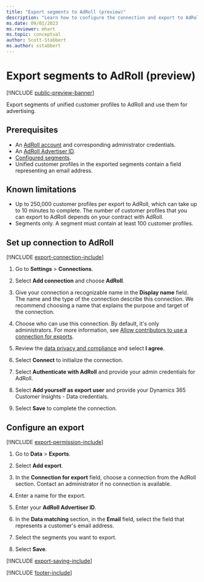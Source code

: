 ```yaml
---
title: "Export segments to AdRoll (preview)"
description: "Learn how to configure the connection and export to AdRoll."
ms.date: 09/01/2023
ms.reviewer: mhart
ms.topic: conceptual
author: Scott-Stabbert
ms.author: sstabbert
---
```


# Export segments to AdRoll (preview)

[!INCLUDE [public-preview-banner](includes/public-preview-banner.md)]

Export segments of unified customer profiles to AdRoll and use them for advertising.

## Prerequisites

- An [AdRoll account](https://www.adroll.com/) and corresponding administrator credentials.
- An [AdRoll Advertiser ID](https://help.adroll.com/hc/articles/212011838-Advertiser-Profiles).
- [Configured segments](segments.md).
- Unified customer profiles in the exported segments contain a field representing an email address.

## Known limitations

- Up to 250,000 customer profiles per export to AdRoll, which can take up to 10 minutes to complete. The number of customer profiles that you can export to AdRoll depends on your contract with AdRoll.
- Segments only. A segment must contain at least 100 customer profiles.

## Set up connection to AdRoll

[!INCLUDE [export-connection-include](includes/export-connection-admn.md)]

1. Go to **Settings** > **Connections**.

1. Select **Add connection** and choose **AdRoll**.

1. Give your connection a recognizable name in the **Display name** field. The name and the type of the connection describe this connection. We recommend choosing a name that explains the purpose and target of the connection.

1. Choose who can use this connection. By default, it's only administrators. For more information, see [Allow contributors to use a connection for exports](connections.md#allow-contributors-to-use-a-connection-for-exports).

1. Review the [data privacy and compliance](connections.md#data-privacy-and-compliance) and select **I agree**.

1. Select **Connect** to initialize the connection.

1. Select **Authenticate with AdRoll** and provide your admin credentials for AdRoll.

1. Select **Add yourself as export user** and provide your Dynamics 365 Customer Insights - Data credentials.

1. Select **Save** to complete the connection.

## Configure an export

[!INCLUDE [export-permission-include](includes/export-permission.md)]

1. Go to **Data** > **Exports**.

1. Select **Add export**.

1. In the **Connection for export** field, choose a connection from the AdRoll section. Contact an administrator if no connection is available.

1. Enter a name for the export.

1. Enter your **AdRoll Advertiser ID**.

1. In the **Data matching** section, in the **Email** field, select the field that represents a customer's email address.

1. Select the segments you want to export.

1. Select **Save**.

[!INCLUDE [export-saving-include](includes/export-saving.md)]

[!INCLUDE [footer-include](includes/footer-banner.md)]
